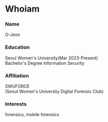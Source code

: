 


# Whoiam

### Name
O-Jeon

### Education
Seoul Women's University(Mar 2023-Present)<br/>
Bachelor's Degree Information Security

### Affiliation
SWUFORCE<br/>
(Seoul Women's University Digital Forensic Club)

### Interests
forensics, mobile forensics
